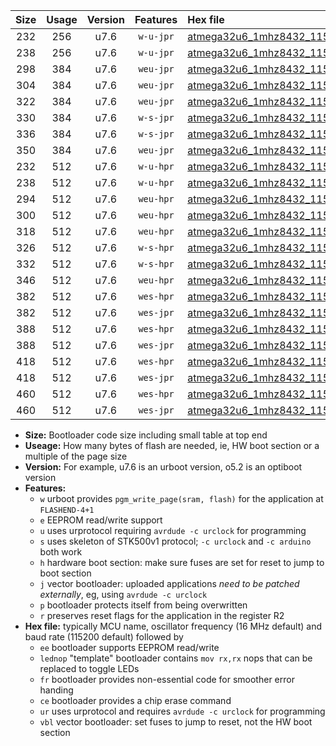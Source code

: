 |Size|Usage|Version|Features|Hex file|
|:-:|:-:|:-:|:-:|:--|
|232|256|u7.6|`w-u-jpr`|[atmega32u6_1mhz8432_115200bps_ur_vbl.hex](https://raw.githubusercontent.com/stefanrueger/urboot/main//atmega32u6_1mhz8432_115200bps_ur_vbl.hex)|
|238|256|u7.6|`w-u-jpr`|[atmega32u6_1mhz8432_115200bps_lednop_ur_vbl.hex](https://raw.githubusercontent.com/stefanrueger/urboot/main//atmega32u6_1mhz8432_115200bps_lednop_ur_vbl.hex)|
|298|384|u7.6|`weu-jpr`|[atmega32u6_1mhz8432_115200bps_ee_ur_vbl.hex](https://raw.githubusercontent.com/stefanrueger/urboot/main//atmega32u6_1mhz8432_115200bps_ee_ur_vbl.hex)|
|304|384|u7.6|`weu-jpr`|[atmega32u6_1mhz8432_115200bps_ee_lednop_ur_vbl.hex](https://raw.githubusercontent.com/stefanrueger/urboot/main//atmega32u6_1mhz8432_115200bps_ee_lednop_ur_vbl.hex)|
|322|384|u7.6|`weu-jpr`|[atmega32u6_1mhz8432_115200bps_ee_lednop_fr_ur_vbl.hex](https://raw.githubusercontent.com/stefanrueger/urboot/main//atmega32u6_1mhz8432_115200bps_ee_lednop_fr_ur_vbl.hex)|
|330|384|u7.6|`w-s-jpr`|[atmega32u6_1mhz8432_115200bps_vbl.hex](https://raw.githubusercontent.com/stefanrueger/urboot/main//atmega32u6_1mhz8432_115200bps_vbl.hex)|
|336|384|u7.6|`w-s-jpr`|[atmega32u6_1mhz8432_115200bps_lednop_vbl.hex](https://raw.githubusercontent.com/stefanrueger/urboot/main//atmega32u6_1mhz8432_115200bps_lednop_vbl.hex)|
|350|384|u7.6|`weu-jpr`|[atmega32u6_1mhz8432_115200bps_ee_lednop_fr_ce_ur_vbl.hex](https://raw.githubusercontent.com/stefanrueger/urboot/main//atmega32u6_1mhz8432_115200bps_ee_lednop_fr_ce_ur_vbl.hex)|
|232|512|u7.6|`w-u-hpr`|[atmega32u6_1mhz8432_115200bps_ur.hex](https://raw.githubusercontent.com/stefanrueger/urboot/main//atmega32u6_1mhz8432_115200bps_ur.hex)|
|238|512|u7.6|`w-u-hpr`|[atmega32u6_1mhz8432_115200bps_lednop_ur.hex](https://raw.githubusercontent.com/stefanrueger/urboot/main//atmega32u6_1mhz8432_115200bps_lednop_ur.hex)|
|294|512|u7.6|`weu-hpr`|[atmega32u6_1mhz8432_115200bps_ee_ur.hex](https://raw.githubusercontent.com/stefanrueger/urboot/main//atmega32u6_1mhz8432_115200bps_ee_ur.hex)|
|300|512|u7.6|`weu-hpr`|[atmega32u6_1mhz8432_115200bps_ee_lednop_ur.hex](https://raw.githubusercontent.com/stefanrueger/urboot/main//atmega32u6_1mhz8432_115200bps_ee_lednop_ur.hex)|
|318|512|u7.6|`weu-hpr`|[atmega32u6_1mhz8432_115200bps_ee_lednop_fr_ur.hex](https://raw.githubusercontent.com/stefanrueger/urboot/main//atmega32u6_1mhz8432_115200bps_ee_lednop_fr_ur.hex)|
|326|512|u7.6|`w-s-hpr`|[atmega32u6_1mhz8432_115200bps.hex](https://raw.githubusercontent.com/stefanrueger/urboot/main//atmega32u6_1mhz8432_115200bps.hex)|
|332|512|u7.6|`w-s-hpr`|[atmega32u6_1mhz8432_115200bps_lednop.hex](https://raw.githubusercontent.com/stefanrueger/urboot/main//atmega32u6_1mhz8432_115200bps_lednop.hex)|
|346|512|u7.6|`weu-hpr`|[atmega32u6_1mhz8432_115200bps_ee_lednop_fr_ce_ur.hex](https://raw.githubusercontent.com/stefanrueger/urboot/main//atmega32u6_1mhz8432_115200bps_ee_lednop_fr_ce_ur.hex)|
|382|512|u7.6|`wes-hpr`|[atmega32u6_1mhz8432_115200bps_ee.hex](https://raw.githubusercontent.com/stefanrueger/urboot/main//atmega32u6_1mhz8432_115200bps_ee.hex)|
|382|512|u7.6|`wes-jpr`|[atmega32u6_1mhz8432_115200bps_ee_vbl.hex](https://raw.githubusercontent.com/stefanrueger/urboot/main//atmega32u6_1mhz8432_115200bps_ee_vbl.hex)|
|388|512|u7.6|`wes-hpr`|[atmega32u6_1mhz8432_115200bps_ee_lednop.hex](https://raw.githubusercontent.com/stefanrueger/urboot/main//atmega32u6_1mhz8432_115200bps_ee_lednop.hex)|
|388|512|u7.6|`wes-jpr`|[atmega32u6_1mhz8432_115200bps_ee_lednop_vbl.hex](https://raw.githubusercontent.com/stefanrueger/urboot/main//atmega32u6_1mhz8432_115200bps_ee_lednop_vbl.hex)|
|418|512|u7.6|`wes-hpr`|[atmega32u6_1mhz8432_115200bps_ee_lednop_fr.hex](https://raw.githubusercontent.com/stefanrueger/urboot/main//atmega32u6_1mhz8432_115200bps_ee_lednop_fr.hex)|
|418|512|u7.6|`wes-jpr`|[atmega32u6_1mhz8432_115200bps_ee_lednop_fr_vbl.hex](https://raw.githubusercontent.com/stefanrueger/urboot/main//atmega32u6_1mhz8432_115200bps_ee_lednop_fr_vbl.hex)|
|460|512|u7.6|`wes-hpr`|[atmega32u6_1mhz8432_115200bps_ee_lednop_fr_ce.hex](https://raw.githubusercontent.com/stefanrueger/urboot/main//atmega32u6_1mhz8432_115200bps_ee_lednop_fr_ce.hex)|
|460|512|u7.6|`wes-jpr`|[atmega32u6_1mhz8432_115200bps_ee_lednop_fr_ce_vbl.hex](https://raw.githubusercontent.com/stefanrueger/urboot/main//atmega32u6_1mhz8432_115200bps_ee_lednop_fr_ce_vbl.hex)|

- **Size:** Bootloader code size including small table at top end
- **Useage:** How many bytes of flash are needed, ie, HW boot section or a multiple of the page size
- **Version:** For example, u7.6 is an urboot version, o5.2 is an optiboot version
- **Features:**
  + `w` urboot provides `pgm_write_page(sram, flash)` for the application at `FLASHEND-4+1`
  + `e` EEPROM read/write support
  + `u` uses urprotocol requiring `avrdude -c urclock` for programming
  + `s` uses skeleton of STK500v1 protocol; `-c urclock` and `-c arduino` both work
  + `h` hardware boot section: make sure fuses are set for reset to jump to boot section
  + `j` vector bootloader: uploaded applications *need to be patched externally*, eg, using `avrdude -c urclock`
  + `p` bootloader protects itself from being overwritten
  + `r` preserves reset flags for the application in the register R2
- **Hex file:** typically MCU name, oscillator frequency (16 MHz default) and baud rate (115200 default) followed by
  + `ee` bootloader supports EEPROM read/write
  + `lednop` "template" bootloader contains `mov rx,rx` nops that can be replaced to toggle LEDs
  + `fr` bootloader provides non-essential code for smoother error handing
  + `ce` bootloader provides a chip erase command
  + `ur` uses urprotocol and requires `avrdude -c urclock` for programming
  + `vbl` vector bootloader: set fuses to jump to reset, not the HW boot section
